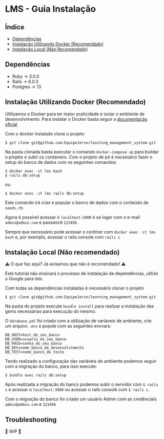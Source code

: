 # LMS - Guia Instalação

## Índice
  - [Dependências](#dependências)
  - [Instalação Utilizando Docker (Recomendado)](#instalação-utilizando-docker-recomendado)
  - [Instalação Local (Não Recomendado)](#instalação-local-não-recomendado)

## Dependências
- Ruby -> 3.0.0
- Rails -> 6.0.3
- Postgres -> 13

## Instalação Utilizando Docker (Recomendado)
Utilizamos o Docker para ter maior praticidade e isolar o ambiente de desenvolvimento. Para instalar o Docker basta seguir a [documentação oficial](https://docs.docker.com/get-docker/)

Com o docker instalado clone o projeto
```
$ git clone git@github.com:EquipeJerso/learning_management_system.git
```

Na pasta clonada basta executar o comando `docker-compose up` para buildar o projeto e subir os containers.
Com o projeto de pé é necessário fazer o setup do banco de dados com os seguintes comandos:
```
$ docker exec -it lms bash
$ rails db:setup
```
ou
```
$ docker exec -it lms rails db:setup
```

Este comando irá criar e popular o banco de dados com o conteúdo do `seeds.rb`.

Agora é possível acessar o `localhost:3000` e se logar com o e-mail `admin@admin.com` e password `123456`.

Sempre que necessário pode acessar o continer com `docker exec -it lms bash` e, por exemplo, acessar o rails console com `rails c`

## Instalação Local (Não recomendado)
⚠️ O que faz aqui? Já avisamos que não é recomendado! ⚠️


Este tutorial não ensinará o processo de instalação de dependências, utilize o Google para isto.

Com todas as dependências instaladas é necessário clonar o projeto
```
$ git clone git@github.com:EquipeJerso/learning_management_system.git
```

Na pasta do projeto execute `bundle install` para realizar a instalação das gems necessárias para execução do mesmo.

O `database.yml` foi criado com a utilização de variáveis de ambiente, crie um arquivo `.env` e popule com as seguintes envvars:
```
DB_HOST=host_do_seu_banco
DB_USER=usuario_do_seu_banco
DB_PASS=senha_do_seu_banco
DB_DEV=nome_banco_de_desenvolvimento
DB_TEST=nome_banco_de_teste
```

Tendo realizado a configuração das variáveis de ambiente podemos seguir com a migração do banco, para isso execute:
```
$ bundle exec rails db:setup
```

Após realizada a migração do banco podemos subir o servidor com `$ rails s` e acessar o `localhost:3000` ou acessar o rails console com `$ rails c`.

Com o migração do banco foi criado um usuário Admin com as credênciais `admin@admin.com` e `123456`

## Troubleshooting
🚧 WIP 🚧
